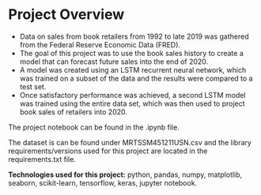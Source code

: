 # Project Overview
- Data on sales from book retailers from 1992 to late 2019 was gathered from the Federal Reserve Economic Data (FRED).
- The goal of this project was to use the book sales history to create a model that can forecast future sales into the end of 2020.
- A model was created using an LSTM recurrent neural network, which was trained on a subset of the data and the results were compared to a test set.
- Once satisfactory performance was achieved, a second LSTM model was trained using the entire data set, which was then used to project book sales of retailers into 2020.

The project notebook can be found in the .ipynb file. <br>

The dataset is can be found under MRTSSM451211USN.csv and the library requirements/versions used for this project are located in the requirements.txt file. <br>

<b>Technologies used for this project:</b> python, pandas, numpy, matplotlib, seaborn, scikit-learn, tensorflow, keras, jupyter notebook.
